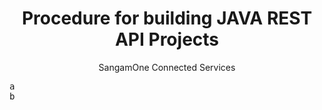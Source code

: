 <h1 align="center">Procedure for building JAVA REST API Projects</h1>
<p align="center">SangamOne Connected Services</p>
<pre>
a
b
</pre>
